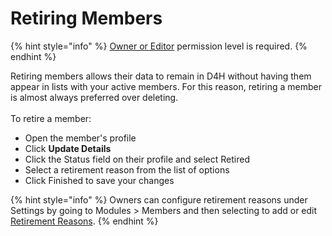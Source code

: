 # Retiring Members

{% hint style="info" %}
[Owner or Editor](../../user-access/permissions/) permission level is required.
{% endhint %}

Retiring members allows their data to remain in D4H without having them appear in lists with your active members. For this reason, retiring a member is almost always preferred over deleting. \
\
To retire a member:

* Open the member's profile
* Click **Update Details**
* Click the Status field on their profile and select Retired
* Select a retirement reason from the list of options
* Click Finished to save your changes

{% hint style="info" %}
Owners can configure retirement reasons under Settings by going to Modules > Members and then selecting to add or edit [Retirement Reasons](https://support.d4h.org/personnel-and-training/members/member-statuses/retirement-reasons).
{% endhint %}
